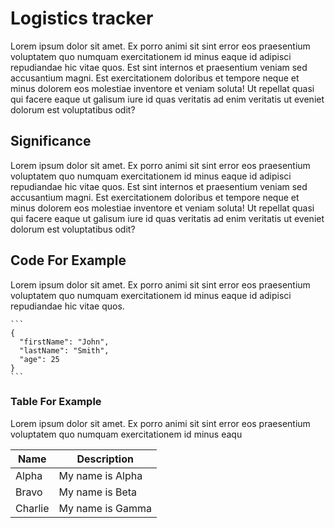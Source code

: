# Logistics tracker
Lorem ipsum dolor sit amet. Ex porro animi sit sint error eos praesentium voluptatem quo numquam exercitationem id minus eaque id adipisci repudiandae hic vitae quos. Est sint internos et praesentium veniam sed accusantium magni. Est exercitationem doloribus et tempore neque et minus dolorem eos molestiae inventore et veniam soluta! Ut repellat quasi qui facere eaque ut galisum iure id quas veritatis ad enim veritatis ut eveniet dolorum est voluptatibus odit?

## Significance
Lorem ipsum dolor sit amet. Ex porro animi sit sint error eos praesentium voluptatem quo numquam exercitationem id minus eaque id adipisci repudiandae hic vitae quos. Est sint internos et praesentium veniam sed accusantium magni. Est exercitationem doloribus et tempore neque et minus dolorem eos molestiae inventore et veniam soluta! Ut repellat quasi qui facere eaque ut galisum iure id quas veritatis ad enim veritatis ut eveniet dolorum est voluptatibus odit?

## Code For Example
Lorem ipsum dolor sit amet. Ex porro animi sit sint error eos praesentium voluptatem quo numquam exercitationem id minus eaque id adipisci repudiandae hic vitae quos. 

````
```
{
  "firstName": "John",
  "lastName": "Smith",
  "age": 25
}
```
````

### Table For Example

Lorem ipsum dolor sit amet. Ex porro animi sit sint error eos praesentium voluptatem quo numquam exercitationem id minus eaqu

| Name    | Description      |
| ------- | ---------------- |
| Alpha   | My name is Alpha |
| Bravo   | My name is Beta  |
| Charlie | My name is Gamma |



